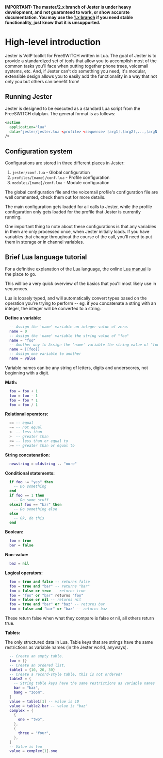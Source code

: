 **IMPORTANT: The master/2.x branch of Jester is under heavy development, and not guaranteed to work, or show accurate documentation. You may use the [1.x branch](https://github.com/thehunmonkgroup/jester/tree/v1.x) if you need stable functionality, just know that it is unsupported.**

# High-level introduction

Jester is VoIP toolkit for FreeSWITCH written in Lua. The goal of Jester is to provide a standardized set of tools that allow you to accomplish most of the common tasks you'll face when putting together phone trees, voicemail systems, etc. And, if Jester can't do something you need, it's modular, extensible design allows you to easily add the functionality in a way that not only you but others can benefit from!


## Running Jester

Jester is designed to be executed as a standard Lua script from the FreeSWITCH dialplan. The general format is as follows:

```xml
<action
  application="lua"
  data="jester/jester.lua <profile> <sequence> [arg1],[arg2],...,[argN]"
/>
```


## Configuration system

Configurations are stored in three different places in Jester:

  1. <code>jester/conf.lua</code> - Global configuration
  2. <code>profiles/[name]/conf.lua</code> - Profile configuration
  3. <code>modules/[name]/conf.lua</code> - Module configuration

The global configuration file and the voicemail profile's configuration file are well commented, check them out for more details.

The main configuration gets loaded for all calls to Jester, while the profile configuration only gets loaded for the profile that Jester is currently running.

One important thing to note about these configurations is that any variables in them are only processed once, when Jester initially loads. If you have variables that change throughout the course of the call, you'll need to put them in storage or in channel variables.


## Brief Lua language tutorial

For a definitive explanation of the Lua language, the online [Lua manual](http://www.lua.org/manual/5.2) is the place to go.



This will be a very quick overview of the basics that you'll most likely use in sequences.

Lua is loosely typed, and will automatically convert types based on the operation you're trying to perform -- eg. if you concatenate a string with an integer, the integer will be converted to a string.

**Define a variable:**

```lua
  -- Assign the 'name' variable an integer value of zero.
  name = 0
  -- Assign the 'name' variable the string value of "foo"
  name = "foo"
  -- Another way to Assign the 'name' variable the string value of "foo"
  name = [[foo]]
  -- Assign one variable to another
  name = value
```

Variable names can be any string of letters, digits and underscores, not beginning with a digit.

**Math:**

```lua
  foo = foo + 1
  foo = foo - 1
  foo = foo * 1
  foo = foo / 1
```

**Relational operators:**

```lua
  == -- equal
  ~= -- not equal
  <  -- less than
  >  -- greater than
  <= -- less than or equal to
  >= -- greater than or equal to
```

**String concatenation:**

```lua
  newstring = oldstring .. "more"
```

**Conditional statements:**

```lua
  if foo ~= "yes" then
    -- Do something
  end
  if foo == 1 then
    -- Do some stuff
  elseif foo == "bar" then
    -- Do something else
  else
    -- Ok, do this
  end
```

**Boolean:**

```lua
  foo = true
  bar = false
```

**Non-value:**

```lua
  baz = nil
```

**Logical operators:**

```lua
  foo = true and false -- returns false
  foo = true and "bar" -- returns "bar"
  foo = false or true -- returns true
  foo = "foo" or "bar" returns "foo"
  foo = false or nil -- returns nil
  foo = true and "bar" or "baz" -- returns bar
  foo = false and "bar" or "baz" -- returns baz
```

These return false when what they compare is false or nil, all others return true.

**Tables:**

The only structured data in Lua. Table keys that are strings have the same restrictions as variable names (in the Jester world, anyways).

```lua
  -- Create an empty table.
  foo = {}
  -- Create an ordered list.
  table1 = {10, 20, 30}
  -- Create a record-style table, this is not ordered!
  table2 = {
    -- String table keys have the same restrictions as variable names
    bar = "baz",
    bang = "zoom",
  }
  value = table1[1] -- value is 10
  value = table2.bar -- value is "baz"
  complex = {
    {
      one = "two",
    },
    {
      three = "four",
    },
  }
  -- Value is two
  value = complex[1].one
```

